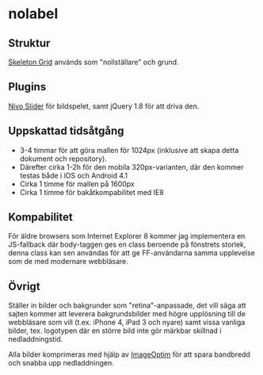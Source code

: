 nolabel
=======

## Struktur

[Skeleton Grid](http://www.getskeleton.com) används som "nollställare" och grund.

## Plugins

[Nivo Slider](http://nivo.dev7studios.com) för bildspelet, samt jQuery 1.8 för att driva den.

## Uppskattad tidsåtgång

 * 3-4 timmar för att göra mallen för 1024px (inklusive att skapa detta dokument och repository).
 * Därefter cirka 1-2h för den mobila 320px-varianten, där den kommer testas både i iOS och Android 4.1
 * Cirka 1 timme för mallen på 1600px
 * Cirka 1 timme för bakåtkompabilitet med IE8

## Kompabilitet

För äldre browsers som Internet Explorer 8 kommer jag implementera en JS-fallback där body-taggen ges en class beroende på fönstrets storlek, denna class kan sen användas för att ge FF-användarna samma upplevelse som de med modernare webbläsare.

## Övrigt

Ställer in bilder och bakgrunder som "retina"-anpassade, det vill säga att sajten kommer att leverera bakgrundsbilder med högre upplösning till de webbläsare som vill (t.ex. iPhone 4, iPad 3 och nyare) samt vissa vanliga bilder, tex. logotypen där en större bild inte gör märkbar skillnad i nedladdningstid.

Alla bilder komprimeras med hjälp av [ImageOptim](http://pornel.net/imageoptim/en) för att spara bandbredd och snabba upp nedladdningen.